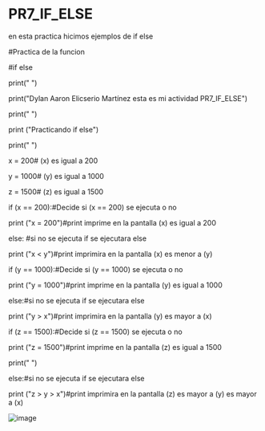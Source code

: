 # PR7_IF_ELSE
en esta practica hicimos ejemplos de if else


#Practica de la funcion 

#if else

print(" ")

print("Dylan Aaron Elicserio Martínez esta es mi actividad PR7_IF_ELSE")

print(" ")

print ("Practicando if else")

print(" ")

x = 200# (x) es igual a 200

y = 1000# (y) es igual a 1000

z = 1500# (z) es igual a 1500

if (x == 200):#Decide si (x == 200) se ejecuta o no
 
 print ("x = 200")#print imprime en la pantalla (x) es igual a 200

else: #si no se ejecuta if se ejecutara else
 
 print ("x < y")#print imprimira en la pantalla (x) es menor a (y)

if (y == 1000):#Decide si (y == 1000) se ejecuta o no
 
 print ("y = 1000")#print imprime en la pantalla (y) es igual a 1000

else:#si no se ejecuta if se ejecutara else
 
 print ("y > x")#print imprimira en la pantalla (y) es mayor a (x)

if (z == 1500):#Decide si (z == 1500) se ejecuta o no
 
 print ("z = 1500")#print imprime en la pantalla (z) es igual a 1500

 print(" ")

else:#si no se ejecuta if se ejecutara else
 
 print ("z > y > x")#print imprimira en la pantalla (z) es mayor a (y) es mayor a (x)

![image](https://github.com/user-attachments/assets/d7a052f7-2937-4220-99b6-cb8f684a594a)

